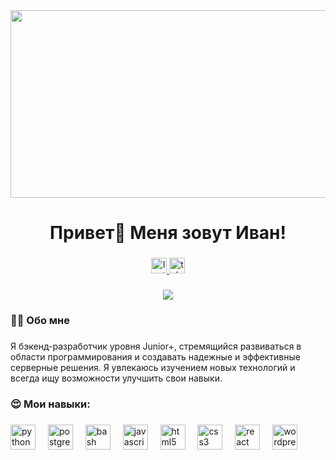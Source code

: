 
<!--
**Ivan-vtr/Ivan-vtr** is a ✨ _special_ ✨ repository because its `README.md` (this file) appears on your GitHub profile.

Here are some ideas to get you started:

- 🔭 I’m currently working on ...
- 🌱 I’m currently learning ...
- 👯 I’m looking to collaborate on ...
- 🤔 I’m looking for help with ...
- 💬 Ask me about ...
- 📫 How to reach me: ...
- 😄 Pronouns: ...
- ⚡ Fun fact: ...
-->



<div align="center">
  <img height="300" width="600" src="https://user-images.githubusercontent.com/74038190/225813708-98b745f2-7d22-48cf-9150-083f1b00d6c9.gif"  />
</div>

###

<h1 align="center">Привет👋 Меня зовут Иван!</h1>

###

<div align="center">
  <a href="#" target="_blank">
    <img src="https://img.shields.io/static/v1?message=Instagram&logo=instagram&label=&color=c41ea8&logoColor=white&labelColor=&style=for-the-badge" height="25" alt="Instagram logo"  />
  </a>
  <a href="#" target="_blank">
    <img src="https://img.shields.io/static/v1?message=Telegram&logo=telegram&label=&color=2CA5E0&logoColor=white&labelColor=&style=for-the-badge" height="25" alt="telegram logo"  />
  </a>
</div>

###

<div align="center">
  <img src="https://visitor-badge.laobi.icu/badge?page_id=Ivan-vtr&Ivan-vtr"  />
</div>

###

<h3 align="left">👩‍💻  Обо мне</h3>

###

<p align="left">Я бэкенд-разработчик уровня Junior+, стремящийся развиваться в области программирования и создавать надежные и эффективные серверные решения. Я увлекаюсь изучением новых технологий и всегда ищу возможности улучшить свои навыки.</p>

###

<h3 align="left">😍 Мои навыки:</h3>

###

<div align="left">
  <img src="https://skillicons.dev/icons?i=py" height="40" alt="python logo"  />
  <img width="12" />
  <img src="https://skillicons.dev/icons?i=postgres" height="40" alt="postgresql logo"  />
  <img width="12" />


  <img src="https://cdn.simpleicons.org/gnubash/4EAA25" height="40" alt="bash logo"  />
  <img width="12" />
  
  <img src="https://cdn.jsdelivr.net/gh/devicons/devicon/icons/javascript/javascript-original.svg" height="40" alt="javascript logo"  />
  <img width="12" />
  <img src="https://cdn.jsdelivr.net/gh/devicons/devicon/icons/html5/html5-original.svg" height="40" alt="html5 logo"  />
  <img width="12" />
  <img src="https://cdn.jsdelivr.net/gh/devicons/devicon/icons/css3/css3-original.svg" height="40" alt="css3 logo"  />
  <img width="12" />
  <img src="https://cdn.jsdelivr.net/gh/devicons/devicon/icons/react/react-original.svg" height="40" alt="react logo"  />
  <img width="12" />

  <img src="https://skillicons.dev/icons?i=wordpress" height="40" alt="wordpress logo"  />
  <img width="12" />


</div>

###

